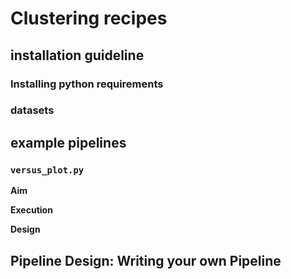 # Clustering recipes

## installation guideline

### Installing python requirements

### datasets

## example pipelines

### `versus_plot.py`

**Aim**

**Execution**

**Design**


## Pipeline Design: Writing your own Pipeline
